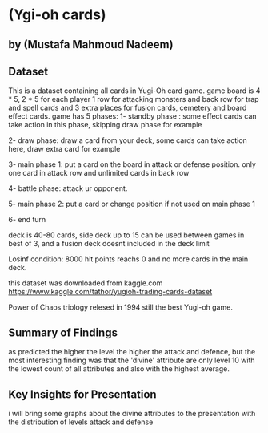 # (Ygi-oh cards)
## by (Mustafa Mahmoud Nadeem)


## Dataset
This is a dataset containing all cards in Yugi-Oh card game.
game board is 4 * 5, 2 * 5 for each player 1 row for attacking monsters and back row for trap and spell cards and  3 extra places for fusion cards, cemetery and board effect cards.
game has 5 phases:
1- standby phase : some effect cards can take action in this phase, skipping draw phase for example

2- draw phase: draw a card from your deck, some cards can take action here, draw extra card for example

3- main phase 1: put a card on the board in attack or defense position. only one card in attack row and unlimited cards in back row

4- battle phase: attack ur opponent.

5- main phase 2: put a card or change position if not used on main phase 1

6- end turn

deck is 40-80 cards, side deck up to 15 can be used between games in best of 3, and a fusion deck doesnt included in the deck limit

Losinf condition: 8000 hit points reachs 0 and no more cards in the main deck. 

this dataset was downloaded from kaggle.com
https://www.kaggle.com/tathor/yugioh-trading-cards-dataset

Power of Chaos triology relesed in 1994 still the best Yugi-oh game.


## Summary of Findings

as predicted the higher the level the higher the attack and defence, but the most interesting finding was that the 'divine' attribute are only level 10 with the lowest count of all attributes and also with the highest average.

## Key Insights for Presentation


i will bring some graphs about the divine attributes to the presentation with the distribution of levels attack and defense